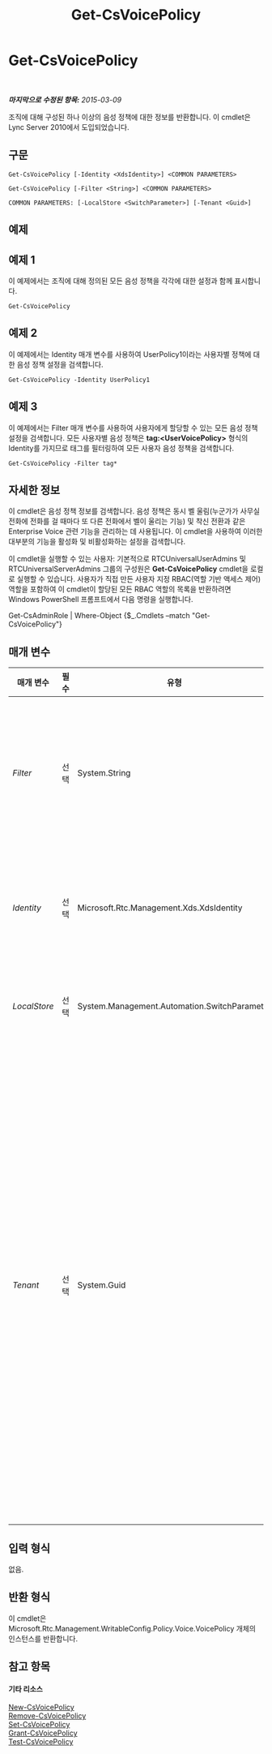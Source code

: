 ﻿---
title: Get-CsVoicePolicy
TOCTitle: Get-CsVoicePolicy
ms:assetid: 05096aec-321c-4a50-99be-6e9fbbbe17fa
ms:mtpsurl: https://technet.microsoft.com/ko-kr/library/Gg398101(v=OCS.15)
ms:contentKeyID: 49302670
ms.date: 08/10/2015
mtps_version: v=OCS.15
ms.translationtype: HT
---

# Get-CsVoicePolicy

 

_**마지막으로 수정된 항목:** 2015-03-09_

조직에 대해 구성된 하나 이상의 음성 정책에 대한 정보를 반환합니다. 이 cmdlet은 Lync Server 2010에서 도입되었습니다.

## 구문

    Get-CsVoicePolicy [-Identity <XdsIdentity>] <COMMON PARAMETERS>

    Get-CsVoicePolicy [-Filter <String>] <COMMON PARAMETERS>

    COMMON PARAMETERS: [-LocalStore <SwitchParameter>] [-Tenant <Guid>]

## 예제

## 예제 1

이 예제에서는 조직에 대해 정의된 모든 음성 정책을 각각에 대한 설정과 함께 표시합니다.

    Get-CsVoicePolicy

## 예제 2

이 예제에서는 Identity 매개 변수를 사용하여 UserPolicy1이라는 사용자별 정책에 대한 음성 정책 설정을 검색합니다.

    Get-CsVoicePolicy -Identity UserPolicy1

## 예제 3

이 예제에서는 Filter 매개 변수를 사용하여 사용자에게 할당할 수 있는 모든 음성 정책 설정을 검색합니다. 모든 사용자별 음성 정책은 **tag:\<UserVoicePolicy\>** 형식의 Identity를 가지므로 태그를 필터링하여 모든 사용자 음성 정책을 검색합니다.

    Get-CsVoicePolicy -Filter tag*

## 자세한 정보

이 cmdlet은 음성 정책 정보를 검색합니다. 음성 정책은 동시 벨 울림(누군가가 사무실 전화에 전화를 걸 때마다 또 다른 전화에서 벨이 울리는 기능) 및 착신 전환과 같은 Enterprise Voice 관련 기능을 관리하는 데 사용됩니다. 이 cmdlet을 사용하여 이러한 대부분의 기능을 활성화 및 비활성화하는 설정을 검색합니다.

이 cmdlet을 실행할 수 있는 사용자: 기본적으로 RTCUniversalUserAdmins 및 RTCUniversalServerAdmins 그룹의 구성원은 **Get-CsVoicePolicy** cmdlet을 로컬로 실행할 수 있습니다. 사용자가 직접 만든 사용자 지정 RBAC(역할 기반 액세스 제어) 역할을 포함하여 이 cmdlet이 할당된 모든 RBAC 역할의 목록을 반환하려면 Windows PowerShell 프롬프트에서 다음 명령을 실행합니다.

Get-CsAdminRole | Where-Object {$\_.Cmdlets –match "Get-CsVoicePolicy"}

## 매개 변수


<table>
<colgroup>
<col style="width: 25%" />
<col style="width: 25%" />
<col style="width: 25%" />
<col style="width: 25%" />
</colgroup>
<thead>
<tr class="header">
<th>매개 변수</th>
<th>필수</th>
<th>유형</th>
<th>설명</th>
</tr>
</thead>
<tbody>
<tr class="odd">
<td><p><em>Filter</em></p></td>
<td><p>선택</p></td>
<td><p>System.String</p></td>
<td><p>이 매개 변수에는 와일드카드 문자열이 허용되며 해당 문자열과 일치하는 ID를 가진 모든 음성 정책이 반환됩니다. 예를 들어, Filter 값 site:*는 사이트 수준에서 정의된 모든 음성 정책을 반환합니다.</p></td>
</tr>
<tr class="even">
<td><p><em>Identity</em></p></td>
<td><p>선택</p></td>
<td><p>Microsoft.Rtc.Management.Xds.XdsIdentity</p></td>
<td><p>정책의 범위나 경우에 따라서는 이름을 지정하는 고유한 식별자입니다. 이 매개 변수가 생략된 경우 조직의 모든 음성 정책이 반환됩니다.</p></td>
</tr>
<tr class="odd">
<td><p><em>LocalStore</em></p></td>
<td><p>선택</p></td>
<td><p>System.Management.Automation.SwitchParameter</p></td>
<td><p>중앙 관리 저장소 자체가 아니라 중앙 관리 저장소의 로컬 복제본에서 음성 정책을 검색합니다.</p></td>
</tr>
<tr class="even">
<td><p><em>Tenant</em></p></td>
<td><p>선택</p></td>
<td><p>System.Guid</p></td>
<td><p>해당 음성 정책을 검색할 비즈니스용 Skype Online 테넌트 계정의 GUID(Globally Unique Identifier)입니다. 예를 들면 다음과 같습니다.</p>
<p>–Tenant &quot;38aad667-af54-4397-aaa7-e94c79ec2308&quot;</p>
<p>다음 명령을 실행하여 각 테넌트에 대해 테넌트 ID를 반환할 수 있습니다.</p>
<p>Get-CsTenant | Select-Object DisplayName, TenantID</p>
<p>Windows PowerShell의 원격 세션을 사용 중이고 비즈니스용 Skype Online에만 연결되는 경우 Tenant 매개 변수를 포함하지 않아도 됩니다. 대신, 연결 정보에 따라 테넌트 ID가 자동으로 채워집니다. Tenant 매개 변수는 하이브리드 배포에서 주로 사용됩니다.</p></td>
</tr>
</tbody>
</table>


## 입력 형식

없음.

## 반환 형식

이 cmdlet은 Microsoft.Rtc.Management.WritableConfig.Policy.Voice.VoicePolicy 개체의 인스턴스를 반환합니다.

## 참고 항목

#### 기타 리소스

[New-CsVoicePolicy](new-csvoicepolicy.md)  
[Remove-CsVoicePolicy](remove-csvoicepolicy.md)  
[Set-CsVoicePolicy](set-csvoicepolicy.md)  
[Grant-CsVoicePolicy](grant-csvoicepolicy.md)  
[Test-CsVoicePolicy](test-csvoicepolicy.md)

